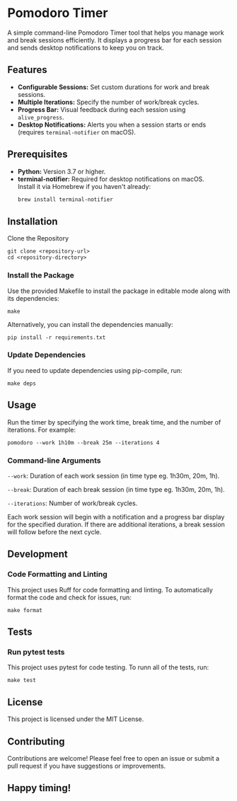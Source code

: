 # Pomodoro Timer

A simple command-line Pomodoro Timer tool that helps you manage work and break sessions efficiently. It displays a progress bar for each session and sends desktop notifications to keep you on track.

## Features

- **Configurable Sessions:** Set custom durations for work and break sessions.
- **Multiple Iterations:** Specify the number of work/break cycles.
- **Progress Bar:** Visual feedback during each session using `alive_progress`.
- **Desktop Notifications:** Alerts you when a session starts or ends (requires `terminal-notifier` on macOS).

## Prerequisites

- **Python:** Version 3.7 or higher.
- **terminal-notifier:** Required for desktop notifications on macOS.  
  Install it via Homebrew if you haven't already:
  ```bash
  brew install terminal-notifier
  ```

## Installation
Clone the Repository

```
git clone <repository-url>
cd <repository-directory>
```

### Install the Package
Use the provided Makefile to install the package in editable mode along with its dependencies:

```
make
```
Alternatively, you can install the dependencies manually:

```
pip install -r requirements.txt
```
### Update Dependencies

If you need to update dependencies using pip-compile, run:

```
make deps
```
## Usage
Run the timer by specifying the work time, break time, and the number of iterations. For example:

```
pomodoro --work 1h10m --break 25m --iterations 4
```
### Command-line Arguments
```--work```: Duration of each work session (in time type eg. 1h30m, 20m, 1h).

```--break```: Duration of each break session (in time type eg. 1h30m, 20m, 1h).

```--iterations```: Number of work/break cycles.

Each work session will begin with a notification and a progress bar display for the specified duration. If there are additional iterations, a break session will follow before the next cycle.

## Development
### Code Formatting and Linting
This project uses Ruff for code formatting and linting. To automatically format the code and check for issues, run:

```
make format
```

## Tests 
### Run pytest tests 
This project uses pytest for code testing. To runn all of the tests, run:

```
make test 
```

## License
This project is licensed under the MIT License.

## Contributing
Contributions are welcome! Please feel free to open an issue or submit a pull request if you have suggestions or improvements.

## Happy timing!
